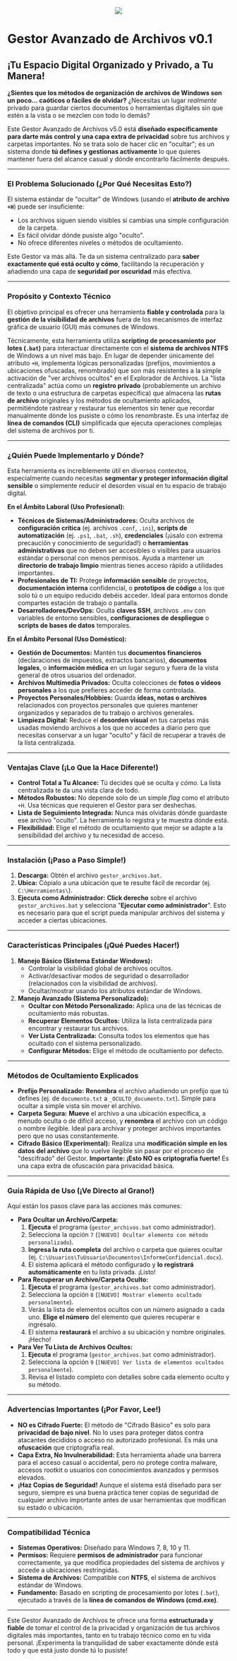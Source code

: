 <p align="center">
  <a href="https://skillicons.dev">
    <img src="https://skillicons.dev/icons?i=windows,powershell" />
  </a>
</p>

# Gestor Avanzado de Archivos v0.1
## ¡Tu Espacio Digital Organizado y Privado, a Tu Manera!

**¿Sientes que los métodos de organización de archivos de Windows son un poco... caóticos o fáciles de olvidar?** ¿Necesitas un lugar *realmente* privado para guardar ciertos documentos o herramientas digitales sin que estén a la vista o se mezclen con todo lo demás?

Este Gestor Avanzado de Archivos v5.0 está **diseñado específicamente para darte más control y una capa extra de privacidad** sobre tus archivos y carpetas importantes. No se trata solo de hacer clic en "ocultar"; es un sistema donde **tú defines y gestionas activamente** lo que quieres mantener fuera del alcance casual y dónde encontrarlo fácilmente después.

---

### **El Problema Solucionado (¿Por Qué Necesitas Esto?)**

El sistema estándar de "ocultar" de Windows (usando el **atributo de archivo `+H`**) puede ser insuficiente:
* Los archivos siguen siendo visibles si cambias una simple configuración de la carpeta.
* Es fácil olvidar dónde pusiste algo "oculto".
* No ofrece diferentes niveles o métodos de ocultamiento.

Este Gestor va más allá. Te da un sistema centralizado para **saber exactamente qué está oculto y cómo**, facilitando la recuperación y añadiendo una capa de **seguridad por oscuridad** más efectiva.

---

### **Propósito y Contexto Técnico**

El objetivo principal es ofrecer una herramienta **fiable y controlada** para la **gestión de la visibilidad de archivos** fuera de los mecanismos de interfaz gráfica de usuario (GUI) más comunes de Windows.

Técnicamente, esta herramienta utiliza **scripting de procesamiento por lotes (`.bat`)** para interactuar directamente con el **sistema de archivos NTFS** de Windows a un nivel más bajo. En lugar de depender únicamente del atributo `+H`, implementa lógicas personalizadas (prefijos, movimientos a ubicaciones ofuscadas, renombrado) que son más resistentes a la simple activación de "ver archivos ocultos" en el Explorador de Archivos. La "lista centralizada" actúa como un **registro privado** (probablemente un archivo de texto o una estructura de carpetas específica) que almacena las **rutas de archivo** originales y los métodos de ocultamiento aplicados, permitiéndote rastrear y restaurar tus elementos sin tener que recordar manualmente dónde los pusiste o cómo los renombraste. Es una interfaz de **línea de comandos (CLI)** simplificada que ejecuta operaciones complejas del sistema de archivos por ti.

---

### **¿Quién Puede Implementarlo y Dónde?**

Esta herramienta es increíblemente útil en diversos contextos, especialmente cuando necesitas **segmentar y proteger información digital sensible** o simplemente reducir el desorden visual en tu espacio de trabajo digital.

**En el Ámbito Laboral (Uso Profesional):**
* **Técnicos de Sistemas/Administradores:** Oculta archivos de **configuración crítica** (ej. archivos `.conf`, `.ini`), **scripts de automatización** (ej. `.ps1`, `.bat`, `.sh`), **credenciales** (¡úsalo con extrema precaución y conocimiento de seguridad!) o **herramientas administrativas** que no deben ser accesibles o visibles para usuarios estándar o personal con menos permisos. Ayuda a mantener un **directorio de trabajo limpio** mientras tienes acceso rápido a utilidades importantes.
* **Profesionales de TI:** Protege **información sensible** de proyectos, **documentación interna** confidencial, o **prototipos de código** a los que solo tú o un equipo reducido debéis acceder. Ideal para entornos donde compartes estación de trabajo o pantalla.
* **Desarrolladores/DevOps:** Oculta **claves SSH**, archivos `.env` con variables de entorno sensibles, **configuraciones de despliegue** o **scripts de bases de datos** temporales.

**En el Ámbito Personal (Uso Doméstico):**
* **Gestión de Documentos:** Mantén tus **documentos financieros** (declaraciones de impuestos, extractos bancarios), **documentos legales**, o **información médica** en un lugar seguro y fuera de la vista general de otros usuarios del ordenador.
* **Archivos Multimedia Privados:** Oculta colecciones de **fotos o videos personales** a los que prefieres acceder de forma controlada.
* **Proyectos Personales/Hobbies:** Guarda **ideas, notas o archivos** relacionados con proyectos personales que quieres mantener organizados y separados de tu trabajo o archivos generales.
* **Limpieza Digital:** Reduce el **desorden visual** en tus carpetas más usadas moviendo archivos a los que no accedes a diario pero que necesitas conservar a un lugar "oculto" y fácil de recuperar a través de la lista centralizada.

---

### **Ventajas Clave (¡Lo Que la Hace Diferente!)**

* **Control Total a Tu Alcance:** Tú decides qué se oculta y *cómo*. La lista centralizada te da una vista clara de todo.
* **Métodos Robustos:** No depende solo de un simple *flag* como el atributo `+H`. Usa técnicas que requieren el Gestor para ser deshechas.
* **Lista de Seguimiento Integrada:** Nunca más olvidarás dónde guardaste ese archivo "oculto". La herramienta lo registra y te muestra dónde está.
* **Flexibilidad:** Elige el método de ocultamiento que mejor se adapte a la sensibilidad del archivo y tu necesidad de acceso.

---

### **Instalación (¡Paso a Paso Simple!)**

1.  **Descarga:** Obtén el archivo `gestor_archivos.bat`.
2.  **Ubica:** Cópialo a una ubicación que te resulte fácil de recordar (ej. `C:\Herramientas\`).
3.  **Ejecuta como Administrador:** **Click derecho** sobre el archivo `gestor_archivos.bat` y selecciona "**Ejecutar como administrador**". Esto es necesario para que el script pueda manipular archivos del sistema y acceder a ciertas ubicaciones.

---

### **Características Principales (¡Qué Puedes Hacer!)**

1.  **Manejo Básico (Sistema Estándar Windows):**
    * Controlar la visibilidad global de archivos ocultos.
    * Activar/desactivar modos de seguridad o desarrollador (relacionados con la visibilidad de archivos).
    * Ocultar/mostrar usando los atributos estándar de Windows.
2.  **Manejo Avanzado (Sistema Personalizado):**
    * **Ocultar con Método Personalizado:** Aplica una de las técnicas de ocultamiento más robustas.
    * **Recuperar Elementos Ocultos:** Utiliza la lista centralizada para encontrar y restaurar tus archivos.
    * **Ver Lista Centralizada:** Consulta todos los elementos que has ocultado con el sistema personalizado.
    * **Configurar Métodos:** Elige el método de ocultamiento por defecto.

---

### **Métodos de Ocultamiento Explicados**

* **Prefijo Personalizado:** **Renombra** el archivo añadiendo un prefijo que tú defines (ej. de `documento.txt` a `_OCULTO_documento.txt`). Simple para ocultar a simple vista sin mover el archivo.
* **Carpeta Segura:** **Mueve** el archivo a una ubicación específica, a menudo oculta o de difícil acceso, y **renombra** el archivo con un código o nombre ilegible. Ideal para archivar y proteger archivos importantes pero que no usas constantemente.
* **Cifrado Básico (Experimental):** Realiza una **modificación simple en los datos del archivo** que lo vuelve ilegible sin pasar por el proceso de "descifrado" del Gestor. **Importante: ¡Esto NO es criptografía fuerte!** Es una capa extra de ofuscación para privacidad básica.

---

### **Guía Rápida de Uso (¡Ve Directo al Grano!)**

Aquí están los pasos clave para las acciones más comunes:

* **Para Ocultar un Archivo/Carpeta:**
    1.  **Ejecuta** el programa (`gestor_archivos.bat` como administrador).
    2.  Selecciona la opción `7` (`[NUEVO] Ocultar elemento con método personalizado`).
    3.  **Ingresa la ruta completa** del archivo o carpeta que quieres ocultar (ej. `C:\Usuarios\TuUsuario\Documentos\InformeConfidencial.docx`).
    4.  El sistema aplicará el método configurado y **lo registrará automáticamente** en tu lista privada. ¡Listo!
* **Para Recuperar un Archivo/Carpeta Oculto:**
    1.  **Ejecuta** el programa (`gestor_archivos.bat` como administrador).
    2.  Selecciona la opción `8` (`[NUEVO] Mostrar elemento ocultado personalmente`).
    3.  Verás la lista de elementos ocultos con un número asignado a cada uno. **Elige el número** del elemento que quieres recuperar e ingrésalo.
    4.  El sistema **restaurará** el archivo a su ubicación y nombre originales. ¡Hecho!
* **Para Ver Tu Lista de Archivos Ocultos:**
    1.  **Ejecuta** el programa (`gestor_archivos.bat` como administrador).
    2.  Selecciona la opción `9` (`[NUEVO] Ver lista de elementos ocultados personalmente`).
    3.  Revisa el listado completo con detalles sobre cada elemento oculto y su método.

---

### **Advertencias Importantes (¡Por Favor, Lee!)**

* **NO es Cifrado Fuerte:** El método de "Cifrado Básico" es solo para **privacidad de bajo nivel**. No lo uses para proteger datos contra atacantes decididos o acceso no autorizado profesional. Es más una **ofuscación** que criptografía real.
* **Capa Extra, No Invulnerabilidad:** Esta herramienta añade una barrera para el acceso casual o accidental, pero no protege contra malware, accesos rootkit o usuarios con conocimientos avanzados y permisos elevados.
* **¡Haz Copias de Seguridad!** Aunque el sistema está diseñado para ser seguro, siempre es una buena práctica tener copias de seguridad de cualquier archivo importante antes de usar herramientas que modifican su estado o ubicación.

---

### **Compatibilidad Técnica**

* **Sistemas Operativos:** Diseñado para Windows 7, 8, 10 y 11.
* **Permisos:** Requiere **permisos de administrador** para funcionar correctamente, ya que modifica propiedades del sistema de archivos y accede a ubicaciones restringidas.
* **Sistema de Archivos:** Compatible con **NTFS**, el sistema de archivos estándar de Windows.
* **Fundamento:** Basado en scripting de procesamiento por lotes (`.bat`), ejecutado a través de la **línea de comandos de Windows (cmd.exe)**.

---

Este Gestor Avanzado de Archivos te ofrece una forma **estructurada y fiable** de tomar el control de la privacidad y organización de tus archivos digitales más importantes, tanto en tu trabajo técnico como en tu vida personal. ¡Experimenta la tranquilidad de saber exactamente dónde está todo y que está justo donde tú lo pusiste!
